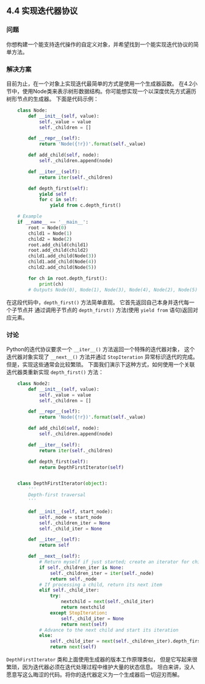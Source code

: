 ## 4.4 实现迭代器协议 ##
### 问题 ###
你想构建一个能支持迭代操作的自定义对象，并希望找到一个能实现迭代协议的简单方法。
### 解决方案 ###
目前为止，在一个对象上实现迭代最简单的方式是使用一个生成器函数。
在4.2小节中，使用Node类来表示树形数据结构。你可能想实现一个以深度优先方式遍历树形节点的生成器。
下面是代码示例：
```python
    class Node:
        def __init__(self, value):
            self._value = value
            self._children = []

        def __repr__(self):
            return 'Node({!r})'.format(self._value)

        def add_child(self, node):
            self._children.append(node)

        def __iter__(self):
            return iter(self._children)

        def depth_first(self):
            yield self
            for c in self:
                yield from c.depth_first()

    # Example
    if __name__ == '__main__':
        root = Node(0)
        child1 = Node(1)
        child2 = Node(2)
        root.add_child(child1)
        root.add_child(child2)
        child1.add_child(Node(3))
        child1.add_child(Node(4))
        child2.add_child(Node(5))

        for ch in root.depth_first():
            print(ch)
        # Outputs Node(0), Node(1), Node(3), Node(4), Node(2), Node(5)

```
在这段代码中，``depth_first()`` 方法简单直观。
它首先返回自己本身并迭代每一个子节点并
通过调用子节点的 ``depth_first()`` 方法(使用 ``yield from`` 语句)返回对应元素。
### 讨论 ###
Python的迭代协议要求一个 ``__iter__()`` 方法返回一个特殊的迭代器对象，
这个迭代器对象实现了 ``__next__()`` 方法并通过 ``StopIteration`` 异常标识迭代的完成。
但是，实现这些通常会比较繁琐。
下面我们演示下这种方式，如何使用一个关联迭代器类重新实现 ``depth_first()`` 方法：
```python
    class Node2:
        def __init__(self, value):
            self._value = value
            self._children = []

        def __repr__(self):
            return 'Node({!r})'.format(self._value)

        def add_child(self, node):
            self._children.append(node)

        def __iter__(self):
            return iter(self._children)

        def depth_first(self):
            return DepthFirstIterator(self)


    class DepthFirstIterator(object):
        '''
        Depth-first traversal
        '''

        def __init__(self, start_node):
            self._node = start_node
            self._children_iter = None
            self._child_iter = None

        def __iter__(self):
            return self

        def __next__(self):
            # Return myself if just started; create an iterator for children
            if self._children_iter is None:
                self._children_iter = iter(self._node)
                return self._node
            # If processing a child, return its next item
            elif self._child_iter:
                try:
                    nextchild = next(self._child_iter)
                    return nextchild
                except StopIteration:
                    self._child_iter = None
                    return next(self)
            # Advance to the next child and start its iteration
            else:
                self._child_iter = next(self._children_iter).depth_first()
                return next(self)

```
``DepthFirstIterator`` 类和上面使用生成器的版本工作原理类似，
但是它写起来很繁琐，因为迭代器必须在迭代处理过程中维护大量的状态信息。
坦白来讲，没人愿意写这么晦涩的代码。将你的迭代器定义为一个生成器后一切迎刃而解。
